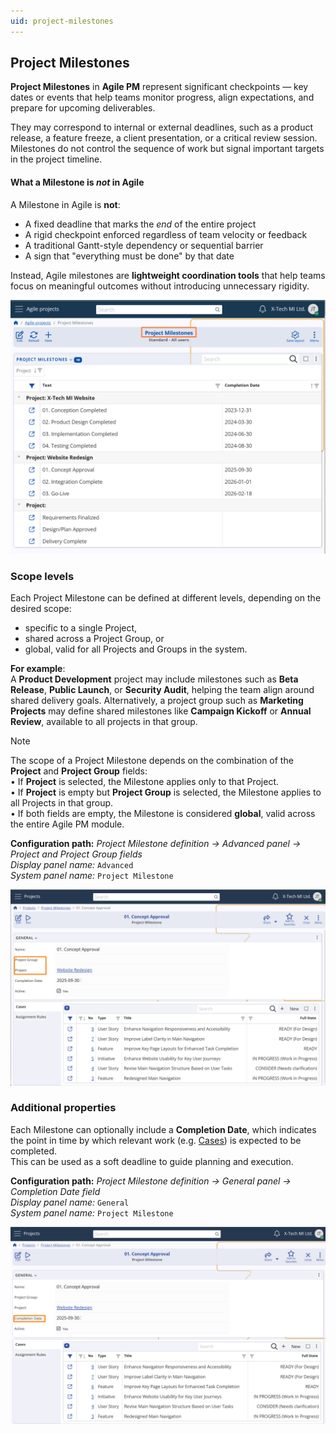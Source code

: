 ```yaml
---
uid: project-milestones
---
```


## Project Milestones

**Project Milestones** in **Agile PM** represent significant checkpoints — key dates or events that help teams monitor progress, align expectations, and prepare for upcoming deliverables.  

They may correspond to internal or external deadlines, such as a product release, a feature freeze, a client presentation, or a critical review session.  
Milestones do not control the sequence of work but signal important targets in the project timeline.

#### What a Milestone is *not* in Agile

A Milestone in Agile is **not**:

- A fixed deadline that marks the *end* of the entire project  
- A rigid checkpoint enforced regardless of team velocity or feedback  
- A traditional Gantt-style dependency or sequential barrier  
- A sign that "everything must be done" by that date  

Instead, Agile milestones are **lightweight coordination tools** that help teams focus on meaningful outcomes without introducing unnecessary rigidity.

![Project Milestones](pictures/project-milestones.png)

### Scope levels

Each Project Milestone can be defined at different levels, depending on the desired scope:
- specific to a single Project,  
- shared across a Project Group, or  
- global, valid for all Projects and Groups in the system.

**For example**:<br>
A **Product Development** project may include milestones such as **Beta Release**, **Public Launch**, or **Security Audit**, helping the team align around shared delivery goals.  Alternatively, a project group such as **Marketing Projects** may define shared milestones like **Campaign Kickoff** or **Annual Review**, available to all projects in that group.

> [!Note]  
> The scope of a Project Milestone depends on the combination of the **Project** and **Project Group** fields:  
> • If **Project** is selected, the Milestone applies only to that Project.  
> • If **Project** is empty but **Project Group** is selected, the Milestone applies to all Projects in that group.  
> • If both fields are empty, the Milestone is considered **global**, valid across the entire Agile PM module.

**Configuration path:** *Project Milestone definition → Advanced panel → Project and Project Group fields*  
*Display panel name:* `Advanced`<br>
*System panel name:* `Project Milestone`

![Project Milestone Scope](pictures/milestone-scope.png)

### Additional properties

Each Milestone can optionally include a **Completion Date**, which indicates the point in time by which relevant work (e.g. [Cases](../../cases/index.md)) is expected to be completed.  
This can be used as a soft deadline to guide planning and execution.

**Configuration path:** *Project Milestone definition → General panel → Completion Date field*  
*Display panel name:* `General`<br>
*System panel name:* `Project Milestone`

![Milestone Completion Date](pictures/milestone-completion.png)
